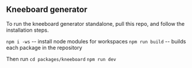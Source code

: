## Kneeboard generator
To run the kneeboard generator standalone, pull this repo, and follow the installation steps.

`npm i -ws` -- install node modules for workspaces
`npm run build` -- builds each package in the repository

Then run
`cd packages/kneeboard`
`npm run dev`
